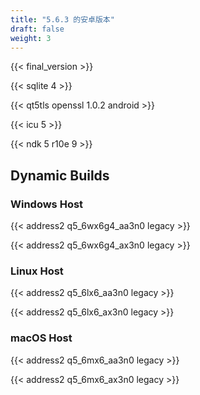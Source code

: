 ```yaml
---
title: "5.6.3 的安卓版本"
draft: false
weight: 3
---
```


{{< final_version >}}

{{< sqlite 4 >}}

{{< qt5tls openssl 1.0.2 android >}}

{{< icu 5 >}}

{{< ndk 5 r10e 9 >}}

## Dynamic Builds

### Windows Host

{{< address2 q5_6wx6g4_aa3n0 legacy >}}

{{< address2 q5_6wx6g4_ax3n0 legacy >}}

### Linux Host

{{< address2 q5_6lx6_aa3n0 legacy >}}

{{< address2 q5_6lx6_ax3n0 legacy >}}

### macOS Host

{{< address2 q5_6mx6_aa3n0 legacy >}}

{{< address2 q5_6mx6_ax3n0 legacy >}}
